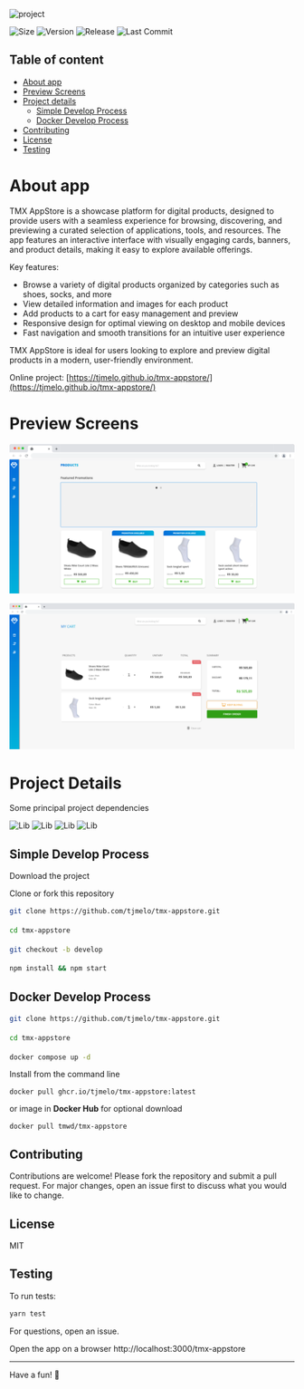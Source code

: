 ![project](https://img.shields.io/badge/project-TMX%20AppStore-blue)

![Size](https://img.shields.io/github/repo-size/tjmelo/tmx-appstore) ![Version](https://img.shields.io/github/package-json/v/tjmelo/tmx-appstore) ![Release](https://img.shields.io/github/v/release/tjmelo/tmx-appstore) ![Last Commit](https://img.shields.io/github/last-commit/tjmelo/tmx-appstore/main)

## Table of content

-   [About app](#about-app)
-   [Preview Screens](#preview-screens)
-   [Project details](#project-details)
    -   [Simple Develop Process](#simple-develop-process)
    -   [Docker Develop Process](#docker-develop-process)
-   [Contributing](#preview-screens)
-   [License](#license)
-   [Testing](#testing)



# About app

TMX AppStore is a showcase platform for digital products, designed to provide users with a seamless experience for browsing, discovering, and previewing a curated selection of applications, tools, and resources. The app features an interactive interface with visually engaging cards, banners, and product details, making it easy to explore available offerings.

Key features:
- Browse a variety of digital products organized by categories such as shoes, socks, and more
- View detailed information and images for each product
- Add products to a cart for easy management and preview
- Responsive design for optimal viewing on desktop and mobile devices
- Fast navigation and smooth transitions for an intuitive user experience

TMX AppStore is ideal for users looking to explore and preview digital products in a modern, user-friendly environment.

Online project: [https://tjmelo.github.io/tmx-appstore/](https://tjmelo.github.io/tmx-appstore/)

# Preview Screens

![Screen](/public/TMXScreen1.png)

![Screen](/public/TMXScreen2.png)

# Project Details

Some principal project dependencies

![Lib](https://img.shields.io/github/package-json/dependency-version/tjmelo/tmx-appstore/sass?color=blue)
![Lib](https://img.shields.io/github/package-json/dependency-version/tjmelo/tmx-appstore/axios?color=blue)
![Lib](https://img.shields.io/github/package-json/dependency-version/tjmelo/tmx-appstore/react?color=blue)
![Lib](https://img.shields.io/github/package-json/dependency-version/tjmelo/tmx-appstore/react-router-dom?color=blue)

## Simple Develop Process

Download the project

Clone or fork this repository

```sh
git clone https://github.com/tjmelo/tmx-appstore.git

cd tmx-appstore

git checkout -b develop

npm install && npm start
```

## Docker Develop Process

```sh
git clone https://github.com/tjmelo/tmx-appstore.git

cd tmx-appstore

docker compose up -d
```

Install from the command line

```
docker pull ghcr.io/tjmelo/tmx-appstore:latest
```

or image in **Docker Hub** for optional download

```
docker pull tmwd/tmx-appstore
```

## Contributing

Contributions are welcome! Please fork the repository and submit a pull request. For major changes, open an issue first to discuss what you would like to change.

## License

MIT

## Testing

To run tests:

```sh
yarn test
```

For questions, open an issue.

Open the app on a browser http://localhost:3000/tmx-appstore

---

Have a fun! :tada:

